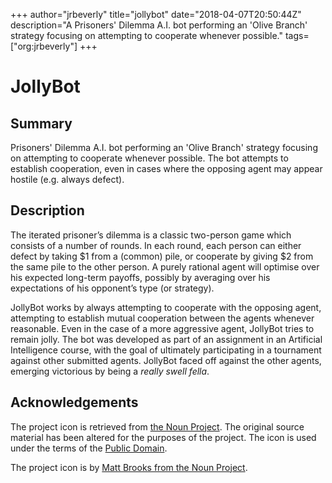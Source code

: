 +++
author="jrbeverly"
title="jollybot"
date="2018-04-07T20:50:44Z"
description="A Prisoners' Dilemma A.I. bot performing an 'Olive Branch' strategy focusing on attempting to cooperate whenever possible."
tags=["org:jrbeverly"]
+++

# JollyBot

## Summary

Prisoners' Dilemma A.I. bot performing an 'Olive Branch' strategy focusing on attempting to cooperate whenever possible. The bot attempts to establish cooperation, even in cases where the opposing agent may appear hostile (e.g. always defect).

## Description

The iterated prisoner’s dilemma is a classic two-person game which consists of a number of rounds. In each round, each person can either defect by taking $1 from a (common) pile, or cooperate by giving $2 from the same pile to the other person. A purely rational agent will optimise over his expected long-term payoffs, possibly by averaging over his expectations of his opponent’s type (or strategy).

JollyBot works by always attempting to cooperate with the opposing agent, attempting to establish mutual cooperation between the agents whenever reasonable. Even in the case of a more aggressive agent, JollyBot tries to remain jolly. The bot was developed as part of an assignment in an Artificial Intelligence course, with the goal of ultimately participating in a tournament against other submitted agents. JollyBot faced off against the other agents, emerging victorious by being a *really swell fella*.

## Acknowledgements

The project icon is retrieved from [the Noun Project](docs/icon/icon.json). The original source material has been altered for the purposes of the project. The icon is used under the terms of the [Public Domain](https://creativecommons.org/publicdomain/zero/1.0/).

The project icon is by [Matt Brooks from the Noun Project](https://thenounproject.com/term/santa-claus/27804/).